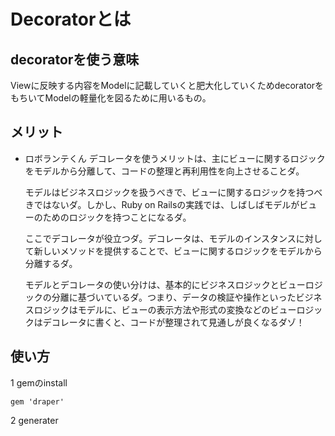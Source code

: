 # Decoratorとは

## decoratorを使う意味

Viewに反映する内容をModelに記載していくと肥大化していくためdecoratorをもちいてModelの軽量化を図るために用いるもの。

## メリット

- ロボランテくん
	デコレータを使うメリットは、主にビューに関するロジックをモデルから分離して、コードの整理と再利用性を向上させることダ。

	モデルはビジネスロジックを扱うべきで、ビューに関するロジックを持つべきではないダ。しかし、Ruby on Railsの実践では、しばしばモデルがビューのためのロジックを持つことになるダ。

	ここでデコレータが役立つダ。デコレータは、モデルのインスタンスに対して新しいメソッドを提供することで、ビューに関するロジックをモデルから分離するダ。

	モデルとデコレータの使い分けは、基本的にビジネスロジックとビューロジックの分離に基づいているダ。つまり、データの検証や操作といったビジネスロジックはモデルに、ビューの表示方法や形式の変換などのビューロジックはデコレータに書くと、コードが整理されて見通しが良くなるダゾ！

## 使い方

1 gemのinstall
```
gem 'draper'
```

2 generater
```

```

